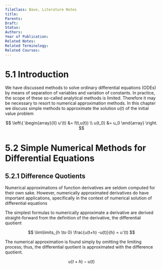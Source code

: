 ```yaml
---
fileClass: Base, Literature Notes
title: 
Parents: 
Draft: 
Status: 
Authors: 
Year of Publication: 
Related Notes: 
Related Terminology: 
Related Courses: 
---
```

# 5.1 Introduction
We have discussed methods to solve ordinary differential equations (ODEs) by means of separation of variables and variation of constants. In practice, the scope of these so-called analytical methods is limited. Therefore it may be necessary to resort to numerical approximation methods. In this chapter we discuss simple methods to approximate the solution $u(t)$ of the initial value problem

$$
\left\{
\begin{array}{ll}
u'(t) &= f(t,u(t)) \\
u(t_0) &= u_0
\end{array}
\right.
$$

# 5.2 Simple Numerical Methods for Differential Equations

## 5.2.1 Difference Quotients
Numerical approximations of function derivatives are seldom computed for their own sake. However, numerically approximated derivatives do have important applications, specifically in the context of numerical solution of differential equations

The simplest formulas to numerically approximate a derivative are derived straight-forward from the definition of the derivative, the differential quotient

$$
\lim\limits_{h \to 0} \frac{u(t+h) -u(t)}{h} = u'(t)
$$

The numerical approximation is found simply by omitting the limiting process; thus, the differential quotient is approximated with the difference quotient. 

$$
u(t+h)-u(t)
$$